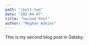 ```yaml
---
path: "/post-two"
date: "202-04-07"
title: "Second Post"
author: "Meghan Adkins"
---
```


This is my second blog post in Gatsby.